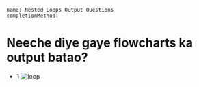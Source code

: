 ```ngMeta
name: Nested Loops Output Questions
completionMethod: 

```

# Neeche diye gaye flowcharts ka output batao?

- 1 ![loop](../9thNested-Loop.png.png)


